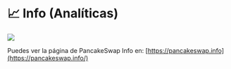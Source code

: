 # 📈 Info (Analíticas)

![](https://gblobscdn.gitbook.com/assets%2F-MHREX7DHcljbY5IkjgJ%2F-Mhk1ZINPdlUK1kTQkg4%2F-Mhk26gGZT-MnzELEM8s%2Fimage.png?alt=media\&token=53e13d76-dc47-444b-a4b7-0c32c5b3d2f3)

Puedes ver la página de PancakeSwap Info en: [https://pancakeswap.info](https://pancakeswap.info/)​

​
